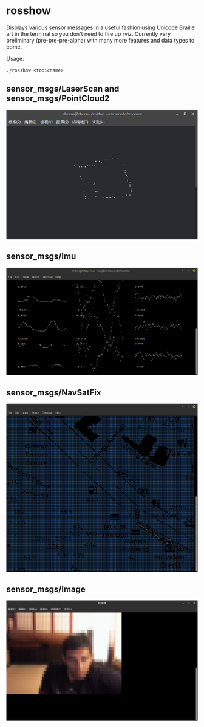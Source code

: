 # rosshow

Displays various sensor messages in a useful fashion using Unicode Braille art in the terminal so you don't need to fire up rviz. Currently very preliminary (pre-pre-pre-alpha) with many more features and data types to come.

Usage:
```
./rosshow <topicname>
```

## sensor_msgs/LaserScan and sensor_msgs/PointCloud2

![screenshot](/images/screenshot0.png?raw=true "screenshot")

## sensor_msgs/Imu

![screenshot](/images/screenshot2.png?raw=true "screenshot")

## sensor_msgs/NavSatFix

![screenshot](/images/screenshot3.png?raw=true "screenshot")

## sensor_msgs/Image

![screenshot](/images/screenshot4.png?raw=true "screenshot")
